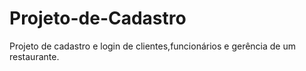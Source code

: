 # Projeto-de-Cadastro
Projeto de cadastro e login de clientes,funcionários e gerência de um restaurante.
